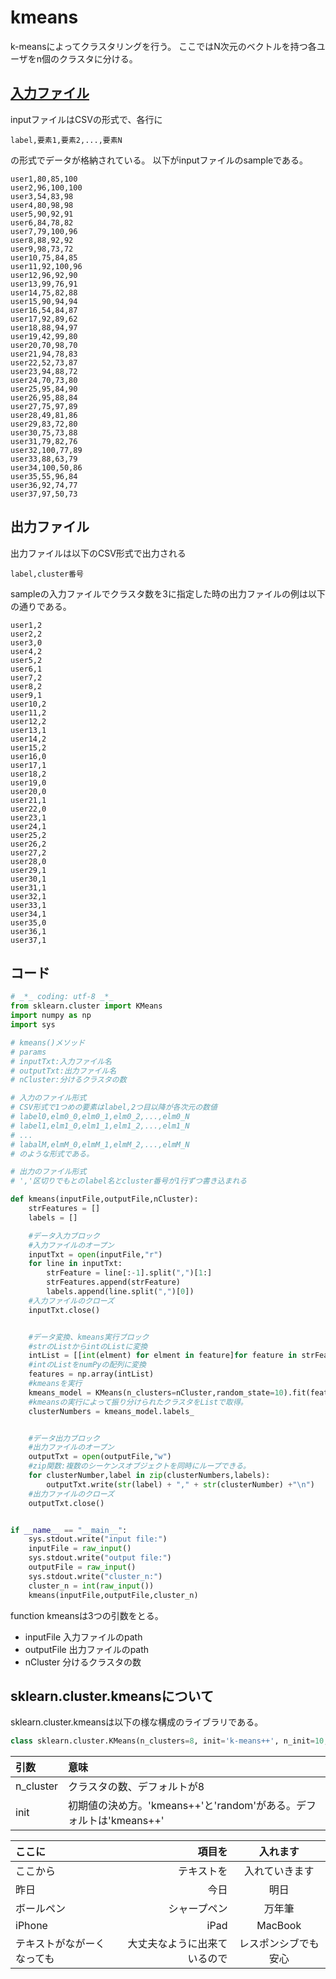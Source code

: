# kmeans
k-meansによってクラスタリングを行う。
ここではN次元のベクトルを持つ各ユーザをn個のクラスタに分ける。

## [入力ファイル](https://github.com/otamot/Python/blob/master/kmeans/input.txt)
inputファイルはCSVの形式で、各行に
```
label,要素1,要素2,...,要素N
```
の形式でデータが格納されている。
以下がinputファイルのsampleである。

```
user1,80,85,100
user2,96,100,100
user3,54,83,98
user4,80,98,98
user5,90,92,91
user6,84,78,82
user7,79,100,96
user8,88,92,92
user9,98,73,72
user10,75,84,85
user11,92,100,96
user12,96,92,90
user13,99,76,91
user14,75,82,88
user15,90,94,94
user16,54,84,87
user17,92,89,62
user18,88,94,97
user19,42,99,80
user20,70,98,70
user21,94,78,83
user22,52,73,87
user23,94,88,72
user24,70,73,80
user25,95,84,90
user26,95,88,84
user27,75,97,89
user28,49,81,86
user29,83,72,80
user30,75,73,88
user31,79,82,76
user32,100,77,89
user33,88,63,79
user34,100,50,86
user35,55,96,84
user36,92,74,77
user37,97,50,73
```

## 出力ファイル
出力ファイルは以下のCSV形式で出力される

```
label,cluster番号
```

sampleの入力ファイルでクラスタ数を3に指定した時の出力ファイルの例は以下の通りである。

```
user1,2
user2,2
user3,0
user4,2
user5,2
user6,1
user7,2
user8,2
user9,1
user10,2
user11,2
user12,2
user13,1
user14,2
user15,2
user16,0
user17,1
user18,2
user19,0
user20,0
user21,1
user22,0
user23,1
user24,1
user25,2
user26,2
user27,2
user28,0
user29,1
user30,1
user31,1
user32,1
user33,1
user34,1
user35,0
user36,1
user37,1

```

## コード
``` Python
# _*_ coding: utf-8 _*_
from sklearn.cluster import KMeans
import numpy as np
import sys

# kmeans()メソッド
# params
# inputTxt:入力ファイル名
# outputTxt:出力ファイル名
# nCluster:分けるクラスタの数 

# 入力のファイル形式
# CSV形式で1つめの要素はlabel,2つ目以降が各次元の数値
# label0,elm0_0,elm0_1,elm0_2,...,elm0_N
# label1,elm1_0,elm1_1,elm1_2,...,elm1_N
# ...
# labalM,elmM_0,elmM_1,elmM_2,...,elmM_N
# のような形式である。

# 出力のファイル形式
# ','区切りでもとのlabel名とcluster番号が1行ずつ書き込まれる

def kmeans(inputFile,outputFile,nCluster):
	strFeatures = []
	labels = []

	#データ入力ブロック
	#入力ファイルのオープン
	inputTxt = open(inputFile,"r")
	for line in inputTxt:
		strFeature = line[:-1].split(",")[1:]
		strFeatures.append(strFeature)
		labels.append(line.split(",")[0])
	#入力ファイルのクローズ
	inputTxt.close()


	#データ変換、kmeans実行ブロック
	#strのListからintのListに変換
	intList = [[int(elment) for elment in feature]for feature in strFeatures]
	#intのListをnumPyの配列に変換
	features = np.array(intList)
	#kmeansを実行
	kmeans_model = KMeans(n_clusters=nCluster,random_state=10).fit(features)
	#kmeansの実行によって振り分けられたクラスタをListで取得。
	clusterNumbers = kmeans_model.labels_


	#データ出力ブロック
	#出力ファイルのオープン
	outputTxt = open(outputFile,"w")
	#zip関数:複数のシーケンスオブジェクトを同時にループできる。
	for clusterNumber,label in zip(clusterNumbers,labels):
		outputTxt.write(str(label) + "," + str(clusterNumber) +"\n")
	#出力ファイルのクローズ
	outputTxt.close()


if __name__ == "__main__":
	sys.stdout.write("input file:")
	inputFile = raw_input()
	sys.stdout.write("output file:")
	outputFile = raw_input()
	sys.stdout.write("cluster_n:")
	cluster_n = int(raw_input())
	kmeans(inputFile,outputFile,cluster_n)
```

function kmeansは3つの引数をとる。
* inputFile 入力ファイルのpath
* outputFile 出力ファイルのpath
* nCluster 分けるクラスタの数


## sklearn.cluster.kmeansについて

sklearn.cluster.kmeansは以下の様な構成のライブラリである。
```python
class sklearn.cluster.KMeans(n_clusters=8, init='k-means++', n_init=10, max_iter=300, tol=0.0001, precompute_distances='auto', verbose=0, random_state=None, copy_x=True, n_jobs=1)
```

|引数|意味|  
|:-|:-|  
|n_cluster|クラスタの数、デフォルトが8|  
|init|初期値の決め方。'kmeans++'と'random'がある。デフォルトは'kmeans++'| 

|ここに|項目を|入れます|
|:-|-:|:-:|
|ここから|テキストを|入れていきます|
|昨日|今日|明日|
|ボールペン|シャープペン|万年筆|
|iPhone|iPad|MacBook|
|テキストがながーくなっても|大丈夫なように出来ているので|レスポンシブでも安心|
